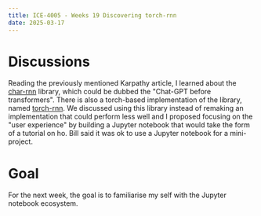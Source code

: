 ```yaml
---
title: ICE-4005 - Weeks 19 Discovering torch-rnn
date: 2025-03-17
---
```

# Discussions
Reading the previously mentioned Karpathy article, I learned about the [char-rnn](https://github.com/karpathy/char-rnn) library, which could be dubbed the "Chat-GPT before transformers". There is also a torch-based implementation of the library, named [torch-rnn](https://github.com/jcjohnson/torch-rnn). We discussed using this library instead of remaking an implementation that could perform less well and I proposed focusing on the "user experience" by building a Jupyter notebook that would take the form of a tutorial on ho. Bill said it was ok to use a Jupyter notebook for a mini-project.

# Goal
For the next week, the goal is to familiarise my self with the Jupyter notebook ecosystem.
